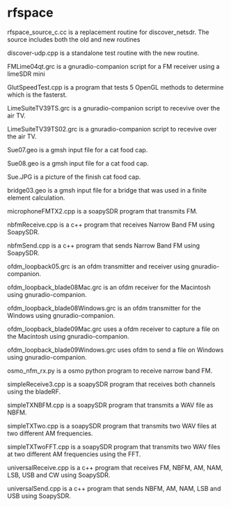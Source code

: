 # rfspace
rfspace_source_c.cc is a replacement routine for discover_netsdr. The source includes both the old and new routines

discover-udp.cpp is a standalone test routine with the new routine.

FMLime04qt.grc is a gnuradio-companion script for a FM receiver using a limeSDR mini

GlutSpeedTest.cpp is a program that tests 5 OpenGL methods to determine which is the fasterst.

LimeSuiteTV39TS.grc is a gnuradio-companion script to recevive over the air TV.

LimeSuiteTV39TS02.grc is a gnuradio-companion script to recevive over the air TV.

Sue07.geo is a gmsh input file for a cat food cap.

Sue08.geo is a gmsh input file for a cat food cap.

Sue.JPG is a picture of the finish cat food cap.

bridge03.geo is a gmsh input file for a bridge that was used in a finite element calculation.

microphoneFMTX2.cpp is a soapySDR program that transmits FM.

nbfmReceive.cpp is a c++ program that receives Narrow Band FM using SoapySDR.

nbfmSend.cpp is a c++ program that sends Narrow Band FM using SoapySDR.

ofdm_loopback05.grc is an ofdm transmitter and receiver using gnuradio-companion.

ofdm_loopback_blade08Mac.grc is an ofdm receiver for the Macintosh using gnuradio-companion.

ofdm_loopback_blade08Windows.grc is an ofdm transmitter for the Windows using gnuradio-companion.

ofdm_loopback_blade09Mac.grc uses a ofdm receiver to capture a file on the Macintosh using gnuradio-companion.

ofdm_loopback_blade09Windows.grc uses ofdm to send a file on Windows using gnuradio-companion.

osmo_nfm_rx.py is a osmo python program to receive narrow band FM.

simpleReceive3.cpp is a soapySDR program that receives both channels using the bladeRF.

simpleTXNBFM.cpp is a soapySDR program that transmits a WAV file as NBFM.

simpleTXTwo.cpp is a soapySDR program that transmits two WAV files at two different AM frequencies.

simpleTXTwoFFT.cpp is a soapySDR program that transmits two WAV files at two different AM frequencies using the FFT.

universalReceive.cpp is a c++ program that receives FM, NBFM, AM, NAM, LSB, USB and CW using SoapySDR.

universalSend.cpp is a c++ program that sends NBFM, AM, NAM, LSB and USB using SoapySDR.

